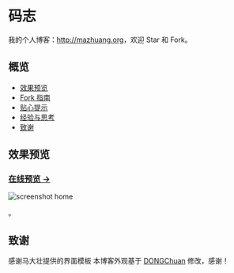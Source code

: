 # 码志

我的个人博客：<http://mazhuang.org>，欢迎 Star 和 Fork。

## 概览

* [效果预览](#效果预览)
* [Fork 指南](#fork-指南)
* [贴心提示](#贴心提示)
* [经验与思考](#经验与思考)
* [致谢](#致谢)

## 效果预览

### [在线预览 &rarr;](http://mazhuang.org)

![screenshot home](http://mazhuang.org/assets/images/screenshots/home.png)

。

## 致谢
感谢马大壮提供的界面模板
本博客外观基于 [DONGChuan](http://dongchuan.github.io) 修改，感谢！

[1]: https://github.com/mzlogin/chinese-copywriting-guidelines
[2]: https://help.github.com/articles/setting-up-your-pages-site-locally-with-jekyll/
[3]: https://github.com/mzlogin/mzlogin.github.io/issues/2
